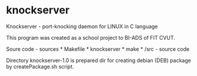 # knockserver
Knockserver - port-knocking daemon for LINUX in C language

This program was created as a school project to BI-ADS of FIT CVUT.

Soure code - sources
	* Makefile
	* knockserver
	* make
	* /src - source code

Directory knockserver-1.0 is prepared dir for creating debian (DEB) package by createPackage.sh script.